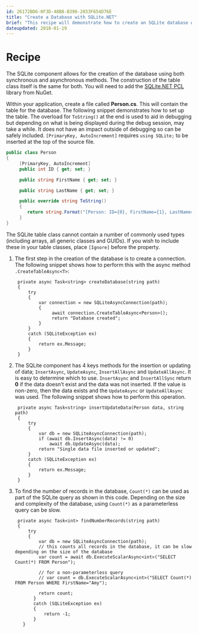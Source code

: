 ```yaml
---
id: 26172BD6-0F3D-48B8-B396-2033F654D76E
title: "Create a Database with SQLite.NET"
brief: "This recipe will demonstrate how to create an SQLite database with the SQLite.NET PCL library."
dateupdated: 2018-01-19
---
```


# Recipe

The SQLite component allows for the creation of the database using both synchronous and asynchronous methods. The construction of the table class itself is the same for both. You will need to add the  [SQLite.NET PCL](https://www.nuget.org/packages/SQLite.Net-PCL/) library from NuGet. 


Within your application, create a file called **Person.cs**. This will contain the table for the database. The following snippet demonstrates how to set up the table. The overload for `ToString()` at the end is used to aid in debugging but depending on what is being displayed during the debug session, may take a while. It does not have an impact outside of debugging so can be safely included. `[PrimaryKey, AutoIncrement]` requires `using SQLite;` to be inserted at the top of the source file.
 
```csharp
public class Person
{
     [PrimaryKey, AutoIncrement]
     public int ID { get; set; }

     public string FirstName { get; set; }

     public string LastName { get; set; }

     public override string ToString()
     {
        return string.Format("[Person: ID={0}, FirstName={1}, LastName={2}]", ID, FirstName, LastName);
     }
}
```

The SQLite table class cannot contain a number of commonly used types (including arrays, all generic classes and GUIDs). If you wish to include these in your table classes, place `[Ignore]` before the property.

1. The first step in the creation of the database is to create a connection. The following snippet shows how to perform this with the async method `.CreateTableAsync<T>`: 

        private async Task<string> createDatabase(string path)
        {
            try
            {
                var connection = new SQLiteAsyncConnection(path);
                {
                     await connection.CreateTableAsync<Person>();
                     return "Database created";
                }
            }
            catch (SQLiteException ex)
            {
                return ex.Message;
            }
        }

2. The SQLite component has 4 keys methods for the insertion or updating of data; `InsertAsync`, `UpdateAsync`, `InsertAllAsync` and `UpdateAllAsync`. It is easy to determine which to use.  `InsertAsync` and `InsertAllSync` return **0** if the data doesn’t exist and the data was not inserted. If the value is non-zero, then the data exists and the `UpdateAsync` or `UpdateAllAsync` was used. The following snippet shows how to perform this operation.
 
        private async Task<string> insertUpdateData(Person data, string path)
        {
            try
            {
                var db = new SQLiteAsyncConnection(path);
                if (await db.InsertAsync(data) != 0)
                    await db.UpdateAsync(data);
                return "Single data file inserted or updated";
            }
            catch (SQLiteException ex)
            {
                return ex.Message;
            }
        }

3. To find the number of records in the database, `Count(*)` can be used as part of the SQLite query as shown in this code. Depending on the size and complexity of the database, using `Count(*)` as a parameterless query can be slow. 

        private async Task<int> findNumberRecords(string path)
        {
            try
            {
                var db = new SQLiteAsyncConnection(path);
                // this counts all records in the database, it can be slow depending on the size of the database
                var count = await db.ExecuteScalarAsync<int>("SELECT Count(*) FROM Person");
        
                // for a non-parameterless query
                // var count = db.ExecuteScalarAsync<int>("SELECT Count(*) FROM Person WHERE FirstName="Amy");
        
                return count;
              }
              catch (SQLiteException ex)
              {
                  return -1;
              }
          }

